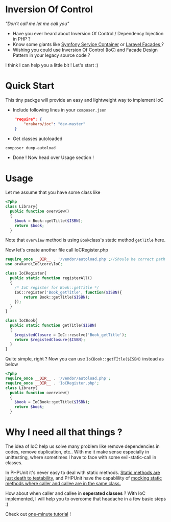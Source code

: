 Inversion Of Control
=====

_"Don't call me let me call you"_
* Have you ever heard about Inversion Of Control / Dependency Injection in PHP ?
* Know some giants like [Symfony Service Container](http://symfony.com/doc/current/book/service_container.html) or [Laravel Facades ](http://laravel.com/docs/facades) ?
* Wishing you could use Inversion Of Control (IoC) and Facade Design Pattern in your legacy source code ?


I think I can help you a little bit ! Let's start :)

Quick Start
=====
This tiny packge will provide an easy and lightweight way to implement IoC
* Include following lines in your `composer.json`
```json
    "require": {
        "orakaro/ioc": "dev-master"
    }
```
* Get classes autoloaded
```bash
composer dump-autoload
```
* Done ! Now head over Usage section !

Usage
=====

Let me assume that you have some class like
```PHP
<?php
class Library{
  public function overview()
  {
    $book = Book::getTitle($ISBN);
    return $book;
  }

```
Note that ```overview``` method is using ```Book```class's static method ```getTItle``` here. 

Now let's create another file call IoCRegister.php 
```PHP
require_once __DIR__ . '/vendor/autoload.php';//Shoule be correct path to composer autoload!
use orakaro\IoC\core\IoC;

class IoCRegister{
  public static function registerAll()
  {
    /* IoC register for Book::getTitle */
    IoC::register('Book_getTitle', function($ISBN){
        return Book::getTitle($ISBN);
    });
  }
}

class IoCBook{
  public static function getTitle($ISBN)
  {
    $registedClosure = IoC::resolve('Book_getTitle');
    return $registedClosure($ISBN);
  }
}
```

Quite simple, right ? Now you can use ```IoCBook::getTItle($ISBN)``` instead as below
```PHP
<?php
require_once __DIR__ . '/vendor/autoload.php';
require_once __DIR__ . 'IoCRegister.php';
class Library{
  public function overview()
  {
    $book = IoCBook::getTitle($ISBN);
    return $book;
  }

```

Why I need all that things ?
=====
The idea of IoC help us solve many problem like remove dependencies in codes, remove duplication, etc.. 
With me it make sense especially in unittesting, where sometimes I have to face with some evil-static-call in classes.

In PHPUnit it's never easy to deal with static methods. 
[Static methods are just death to testability](http://misko.hevery.com/2008/12/15/static-methods-are-death-to-testability/), and PHPUnit have the capablility of [mocking static methods where caller and callee are in the same class. ](http://sebastian-bergmann.de/archives/883-Stubbing-and-Mocking-Static-Methods.html) 

How about when caller and callee in __seperated classes__ ?
With IoC implemented, I will help you to overcome that headache in a few basic steps :)

Check out [one-minute tutorial](https://github.com/DTVD/Misty-Mountains-Cold) !



